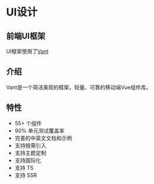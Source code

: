 # UI设计

## 前端UI框架

UI框架使用了[Vant](https://youzan.github.io/vant/)

## 介绍
Vant是一个简洁美观的框架，轻量、可靠的移动端Vue组件库。

## 特性
- 55+ 个组件
- 90% 单元测试覆盖率
- 完善的中英文文档和示例
- 支持按需引入
- 支持主题定制
- 支持国际化
- 支持 TS
- 支持 SSR
